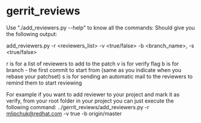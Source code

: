 # gerrit_reviews
Use "./add_reviewers.py --help" to know all the commands:
Should give you the following output:

add_reviewers.py -r <reviewers_list> -v <true/false> -b <branch_name>, -s <true/false>

r is for a list of reviewers to add to the patch
v is for verify flag
b is for branch - the first commit to start from (same as you indicate when you rebase your patchset)
s is for sending an automatic mail to the reviewers to remind them to start reviewing

For example if you want to add reviewer to your project and mark it as verify,
from your root folder in your project you can just execute the following command:
  ../gerrit_reviews/add_reviewers.py -r mlipchuk@redhat.com -v true -b origin/master
  
